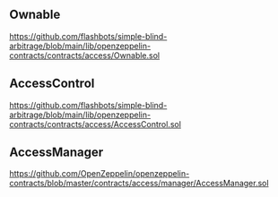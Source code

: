## Ownable
https://github.com/flashbots/simple-blind-arbitrage/blob/main/lib/openzeppelin-contracts/contracts/access/Ownable.sol

## AccessControl
https://github.com/flashbots/simple-blind-arbitrage/blob/main/lib/openzeppelin-contracts/contracts/access/AccessControl.sol

## AccessManager
https://github.com/OpenZeppelin/openzeppelin-contracts/blob/master/contracts/access/manager/AccessManager.sol

